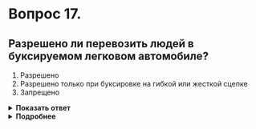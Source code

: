 # Вопрос 17.

## Разрешено ли перевозить людей в буксируемом легковом автомобиле?

1. Разрешено
2. Разрешено только при буксировке на гибкой или жесткой сцепке
3. Запрещено

<details>
<summary><b>Показать ответ</b></summary>
Правильный ответ: 2
</details>
<details>
<summary><b>Подробнее</b></summary>
Перевозить людей в буксируемом легковом автомобиле разрешено только при буксировке на гибкой или жесткой сцепке.
(Пункт 20.2 ПДД)
</details>